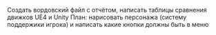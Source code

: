 Создать вордовский файл с отчётом, написать таблицы сравнения движков UE4 и Unity
План: нарисовать персонажа (систему поддержики игрока) и написать какие кнопки должны быть в меню
